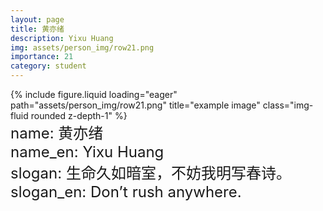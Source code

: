 ```yaml
---
layout: page
title: 黄亦绪
description: Yixu Huang
img: assets/person_img/row21.png
importance: 21
category: student
---
```


<div class="row justify-content-center">
    <div class="col-6 mt-3 mt-md-0">
        {% include figure.liquid loading="eager" path="assets/person_img/row21.png" title="example image" class="img-fluid rounded z-depth-1" %}
    </div>
</div>

<font size="5">
    name: 黄亦绪<br>
    name_en: Yixu Huang<br>
    slogan: 生命久如暗室，不妨我明写春诗。<br>
    slogan_en: Don’t rush anywhere.<br>
</font>
